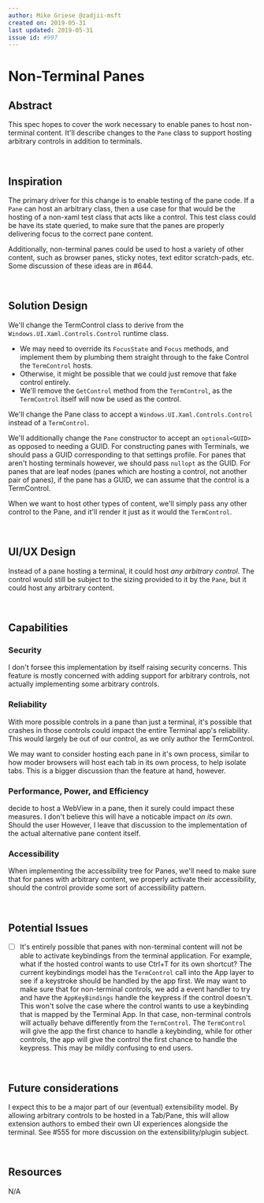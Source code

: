 ```yaml
---
author: Mike Griese @zadjii-msft
created on: 2019-05-31
last updated: 2019-05-31
issue id: #997
---
```


# Non-Terminal Panes

## Abstract

This spec hopes to cover the work necessary to enable panes to host non-terminal
content. It'll describe changes to the `Pane` class to support hosting arbitrary
controls in addition to terminals.

<br>

## Inspiration

The primary driver for this change is to enable testing of the pane code. If a
`Pane` can host an arbitrary class, then a use case for that would be the
hosting of a non-xaml test class that acts like a control. This test class could
be have its state queried, to make sure that the panes are properly delivering
focus to the correct pane content.

Additionally, non-terminal panes could be used to host a variety of other
content, such as browser panes, sticky notes, text editor scratch-pads, etc.
Some discussion of these ideas are in #644.

<br>

## Solution Design

We'll change the TermControl class to derive from the
`Windows.UI.Xaml.Controls.Control` runtime class.
* We may need to override its `FocusState` and `Focus` methods, and implement
  them by plumbing them straight through to the fake Control the `TermControl`
  hosts.
* Otherwise, it might be possible that we could just remove that fake control
  entirely.
* We'll remove the `GetControl` method from the `TermControl`, as the
  `TermControl` itself will now be used as the control.

We'll change the Pane class to accept a `Windows.UI.Xaml.Controls.Control`
instead of a `TermControl`.

We'll additionally change the `Pane` constructor to accept an `optional<GUID>`
as opposed to needing a GUID. For constructing panes with Terminals, we should
pass a GUID corresponding to that settings profile. For panes that aren't
hosting terminals however, we should pass `nullopt` as the GUID. For panes that
are leaf nodes (panes which are hosting a control, not another pair of panes),
if the pane has a GUID, we can assume that the control is a TermControl.

When we want to host other types of content, we'll simply pass any other control
to the Pane, and it'll render it just as it would the `TermControl`.

<br>

## UI/UX Design

Instead of a pane hosting a terminal, it could host _any arbitrary control_. The
control would still be subject to the sizing provided to it by the `Pane`, but
it could host any arbitrary content.

<br>

## Capabilities

### Security

I don't forsee this implementation by itself raising security concerns. This
feature is mostly concerned with adding support for arbitrary controls, not
actually implementing some arbitrary controls.

### Reliability

With more possible controls in a pane than just a terminal, it's possible that
crashes in those controls could impact the entire Terminal app's reliability.
This would largely be out of our control, as we only author the TermControl.

We may want to consider hosting each pane in it's own process, similar to how
moder browsers will host each tab in its own process, to help isolate tabs. This
is a bigger discussion than the feature at hand, however.

### Performance, Power, and Efficiency

decide to host a WebView in a pane, then it surely could impact these measures.
I don't believe this will have a noticable impact _on its own_. Should the user
However, I leave that discussion to the implementation of the actual alternative
pane content itself.

### Accessibility

When implementing the accessibility tree for Panes, we'll need to make sure that
for panes with arbitrary content, we properly activate their accessibility,
should the control provide some sort of accessibility pattern.

<br>

## Potential Issues

* [ ] It's entirely possible that panes with non-terminal content will not be
  able to activate keybindings from the terminal application. For example, what
  if the hosted control wants to use Ctrl+T for its own shortcut? The current
  keybindings model has the `TermControl` call into the App layer to see if a
  keystroke should be handled by the app first. We may want to make sure that
  for non-terminal controls, we add a event handler to try and have the
  `AppKeyBindings` handle the keypress if the control doesn't. This won't solve
  the case where the control wants to use a keybinding that is mapped by the
  Terminal App. In that case, non-terminal controls will actually behave
  differently from the `TermControl`. The `TermControl` will give the app the
  first chance to handle a keybinding, while for other controls, the app will
  give the control the first chance to handle the keypress. This may be mildly
  confusing to end users.

<br>

## Future considerations

I expect this to be a major part of our (eventual) extensibility model. By
allowing arbitrary controls to be hosted in a Tab/Pane, this will allow
extension authors to embed their own UI experiences alongside the terminal.
See #555 for more discussion on the extensibility/plugin subject.

<br>

## Resources

N/A
